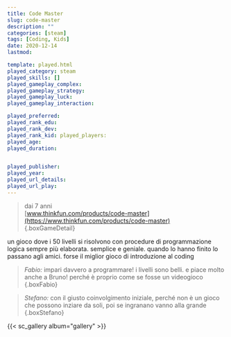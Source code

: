 ```yaml
---
title: Code Master
slug: code-master
description: ""
categories: [steam]
tags: [Coding, Kids]
date: 2020-12-14
lastmod: 

template: played.html
played_category: steam
played_skills: []
played_gameplay_complex: 
played_gameplay_strategy: 
played_gameplay_luck: 
played_gameplay_interaction: 

played_preferred: 
played_rank_edu: 
played_rank_dev: 
played_rank_kid: played_players: 
played_age: 
played_duration: 


played_publisher: 
played_year: 
played_url_details: 
played_url_play: 
---
```


> dai 7 anni  
> [www.thinkfun.com/products/code-master](https://www.thinkfun.com/products/code-master)  
{.boxGameDetail}

un gioco dove i 50 livelli si risolvono con procedure di programmazione logica sempre più elaborata.
semplice e geniale. quando lo hanno finito lo passano agli amici.
forse il miglior gioco di introduzione al coding

> *Fabio:* impari davvero a programmare! i livelli sono belli. e piace molto anche a Bruno! perché è proprio come se fosse un videogioco
{.boxFabio}

> *Stefano:* con il giusto coinvolgimento iniziale, perché non è un gioco che possono inziare da soli, poi se ingranano vanno alla grande
{.boxStefano}

{{< sc_gallery album="gallery" >}}
